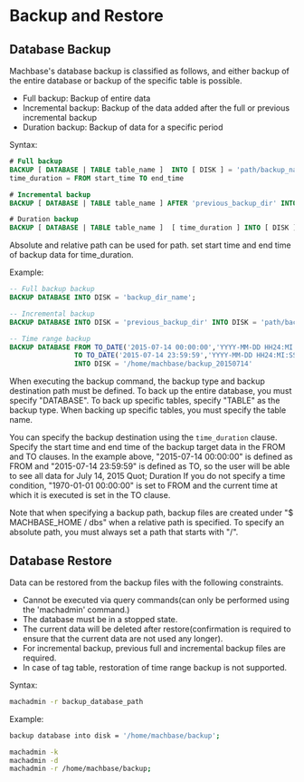# Backup and Restore

## Database Backup

Machbase's database backup is classified as follows, and either backup of the entire database or backup of the specific table is possible.
  - Full backup: Backup of entire data
  - Incremental backup: Backup of the data added after the full or previous incremental backup
  - Duration backup: Backup of data for a specific period

Syntax:

```sql
# Full backup
BACKUP [ DATABASE | TABLE table_name ]  INTO [ DISK ] = 'path/backup_name';
time_duration = FROM start_time TO end_time

# Incremental backup
BACKUP [ DATABASE | TABLE table_name ] AFTER 'previous_backup_dir' INTO [ DISK ] = 'path/backup_name';

# Duration backup
BACKUP [ DATABASE | TABLE table_name ]  [ time_duration ] INTO [ DISK ] = 'path/backup_name';
```
Absolute and relative path can be used for path.
set start time and end time of backup data for time_duration.

Example:

```sql
-- Full backup backup
BACKUP DATABASE INTO DISK = 'backup_dir_name';

-- Incremental backup
BACKUP DATABASE INTO DISK = 'previous_backup_dir' INTO DISK = 'path/backup_name';

-- Time range backup
BACKUP DATABASE FROM TO_DATE('2015-07-14 00:00:00','YYYY-MM-DD HH24:MI:SS')
                TO TO_DATE('2015-07-14 23:59:59','YYYY-MM-DD HH24:MI:SS')
                INTO DISK = '/home/machbase/backup_20150714'
```

When executing the backup command, the backup type and backup destination path must be defined. To back up the entire database, you must specify "DATABASE". To back up specific tables, specify "TABLE" as the backup type. When backing up specific tables, you must specify the table name.

You can specify the backup destination using the `time_duration` clause. Specify the start time and end time of the backup target data in the FROM and TO clauses. In the example above, "2015-07-14 00:00:00" is defined as FROM and "2015-07-14 23:59:59" is defined as TO, so the user will be able to see all data for July 14, 2015 Quot; Duration If you do not specify a time condition, "1970-01-01 00:00:00" is set to FROM and the current time at which it is executed is set in the TO clause.

Note that when specifying a backup path, backup files are created under "$ MACHBASE_HOME / dbs" when a relative path is specified. To specify an absolute path, you must always set a path that starts with "/". 

## Database Restore

Data can be restored from the backup files with the following constraints.
* Cannot be executed via query commands(can only be performed using the 'machadmin' command.)
* The database must be in a stopped state.
* The current data will be deleted after restore(confirmation is required to ensure that the current data are not used any longer).
* For incremental backup, previous full and incremental backup files are required.
* In case of tag table, restoration of time range backup is not supported.

Syntax:

```bash
machadmin -r backup_database_path
```

Example:

```bash
backup database into disk = '/home/machbase/backup';

machadmin -k
machadmin -d
machadmin -r /home/machbase/backup;
```
